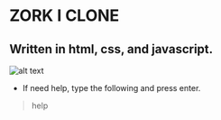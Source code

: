# ZORK I CLONE
## Written in html, css, and javascript.
![alt text](https://github.com/reshinto/zork-I-adventure-game/raw/master/images/sample.png "sample")
* If need help, type the following and press enter.
> help
